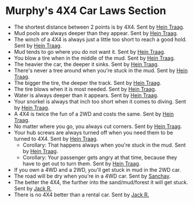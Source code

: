# Murphy's 4X4 Car Laws Section

* The shortest distance between 2 points is by 4X4. Sent by [Hein Traag](mailto:hein@scoutlink.nl).  
* Mud pools are always deeper than they appear. Sent by [Hein Traag](mailto:hein@scoutlink.nl).  
* The winch of a 4X4 is always just a little too short to reach a good hold. Sent by [Hein Traag](mailto:hein@scoutlink.nl).  
* Mud tends to go where you do not want it. Sent by [Hein Traag](mailto:hein@scoutlink.nl).  
* You blow a tire when in the middle of the mud. Sent by [Hein Traag](mailto:hein@scoutlink.nl).  
* The heavier the car, the deeper it sinks. Sent by [Hein Traag](mailto:hein@scoutlink.nl).  
* There's never a tree around when you're stuck in the mud. Sent by [Hein Traag](mailto:hein@scoutlink.nl).  
* The bigger the tire, the deeper the track. Sent by [Hein Traag](mailto:hein@scoutlink.nl).  
* The tire blows when it is most needed. Sent by [Hein Traag](mailto:hein@scoutlink.nl).  
* Water is always deeper than it appears. Sent by [Hein Traag](mailto:hein@scoutlink.nl).  
* Your snorkel is always that inch too short when it comes to diving. Sent by [Hein Traag](mailto:hein@scoutlink.nl).  
* A 4X4 is twice the fun of a 2WD and costs the same. Sent by [Hein Traag](mailto:hein@scoutlink.nl).  
* No matter where you go, you always cut corners. Sent by [Hein Traag](mailto:hein@scoutlink.nl).  
* Your hub screws are always turned off when you need them to be turned to 4X4. Sent by [Hein Traag](mailto:hein@scoutlink.nl).  
  * Corollary: That happens always when you're stuck in the mud. Sent by [Hein Traag](mailto:hein@scoutlink.nl).  
  * Corollary: Your passenger gets angry at that time, because they have to get out to turn them. Sent by [Hein Traag](mailto:hein@scoutlink.nl).  
* If you own a 4WD and a 2WD, you'll get stuck in mud in the 2WD car.  
* The road will be dry when you're in a 4WD car. Sent by [Sanchay](mailto:index3@vsnl.com).  
* The better the 4X4, the further into the sand/mud/forest it will get stuck. Sent by [Jack R.](mailto:jjr526@aol.com)  
* There is no 4X4 better than a rental car. Sent by [Jack R.](mailto:jjr526@aol.com)

